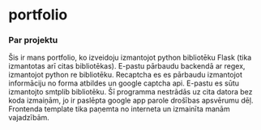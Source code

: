 # portfolio

### Par projektu
Šis ir mans portfolio, ko izveidoju izmantojot python bibliotēku Flask (tika izmantotas arī citas bibliotēkas). E-pastu pārbaudu backendā ar regex, izmantojot python re bibliotēku. Recaptcha es es pārbaudu izmantojot informāciju no forma atbildes un google captcha api. E-pastu es sūtu izmantojto smtplib bibliotēku. 
Šī programma nestrādās uz cita datora bez koda izmaiņām, jo ir paslēpta google app parole drošības apsvērumu dēļ. 
Frontenda template tika paņemta no interneta un izmainīta manām vajadzībām.
